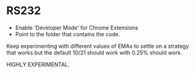RS232
=====
* Enable 'Developer Mode' for Chrome Extensions
* Point to the folder that contains the code.


Keep experimenting with different values of EMAs to settle on a strategy that works but the default 10/21 should work with 0.25% should work.


HIGHLY EXPERIMENTAL.
